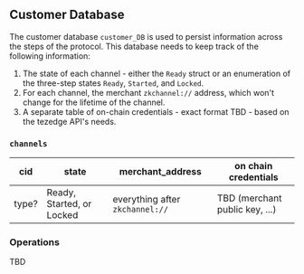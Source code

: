 ## Customer Database

The customer database `customer_DB` is used to persist information across the steps of the protocol. This database needs to keep track of the following information:

1. The state of each channel - either the `Ready` struct or an enumeration of the three-step states `Ready`, `Started`, and `Locked`.
2. For each channel, the merchant `zkchannel://` address, which won't change for the lifetime of the channel.
3. A separate table of on-chain credentials - exact format TBD - based on the tezedge API's needs.

### `channels`

| cid | state | merchant_address | on chain credentials |
| --- | ----- | ---------------- | -------------------- |
| type? | Ready, Started, or Locked | everything after `zkchannel://` | TBD (merchant public key, ...) |

### Operations

TBD
